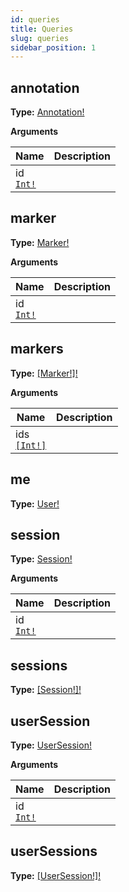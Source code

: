 ```yaml
---
id: queries
title: Queries
slug: queries
sidebar_position: 1
---
```


## annotation

**Type:** [Annotation!](/koala-app/docs/development/api/objects#annotation)

<p style={{ marginBottom: "0.4em" }}><strong>Arguments</strong></p>

<table>
<thead><tr><th>Name</th><th>Description</th></tr></thead>
<tbody>
<tr>
<td>
id<br />
<a href="/koala-app/docs/development/api/scalars#int"><code>Int!</code></a>
</td>
<td>

</td>
</tr>
</tbody>
</table>

## marker

**Type:** [Marker!](/koala-app/docs/development/api/objects#marker)

<p style={{ marginBottom: "0.4em" }}><strong>Arguments</strong></p>

<table>
<thead><tr><th>Name</th><th>Description</th></tr></thead>
<tbody>
<tr>
<td>
id<br />
<a href="/koala-app/docs/development/api/scalars#int"><code>Int!</code></a>
</td>
<td>

</td>
</tr>
</tbody>
</table>

## markers

**Type:** [[Marker!]!](/koala-app/docs/development/api/objects#marker)

<p style={{ marginBottom: "0.4em" }}><strong>Arguments</strong></p>

<table>
<thead><tr><th>Name</th><th>Description</th></tr></thead>
<tbody>
<tr>
<td>
ids<br />
<a href="/koala-app/docs/development/api/scalars#int"><code>[Int!]</code></a>
</td>
<td>

</td>
</tr>
</tbody>
</table>

## me

**Type:** [User!](/koala-app/docs/development/api/objects#user)

## session

**Type:** [Session!](/koala-app/docs/development/api/objects#session)

<p style={{ marginBottom: "0.4em" }}><strong>Arguments</strong></p>

<table>
<thead><tr><th>Name</th><th>Description</th></tr></thead>
<tbody>
<tr>
<td>
id<br />
<a href="/koala-app/docs/development/api/scalars#int"><code>Int!</code></a>
</td>
<td>

</td>
</tr>
</tbody>
</table>

## sessions

**Type:** [[Session!]!](/koala-app/docs/development/api/objects#session)

## userSession

**Type:** [UserSession!](/koala-app/docs/development/api/objects#usersession)

<p style={{ marginBottom: "0.4em" }}><strong>Arguments</strong></p>

<table>
<thead><tr><th>Name</th><th>Description</th></tr></thead>
<tbody>
<tr>
<td>
id<br />
<a href="/koala-app/docs/development/api/scalars#int"><code>Int!</code></a>
</td>
<td>

</td>
</tr>
</tbody>
</table>

## userSessions

**Type:** [[UserSession!]!](/koala-app/docs/development/api/objects#usersession)
